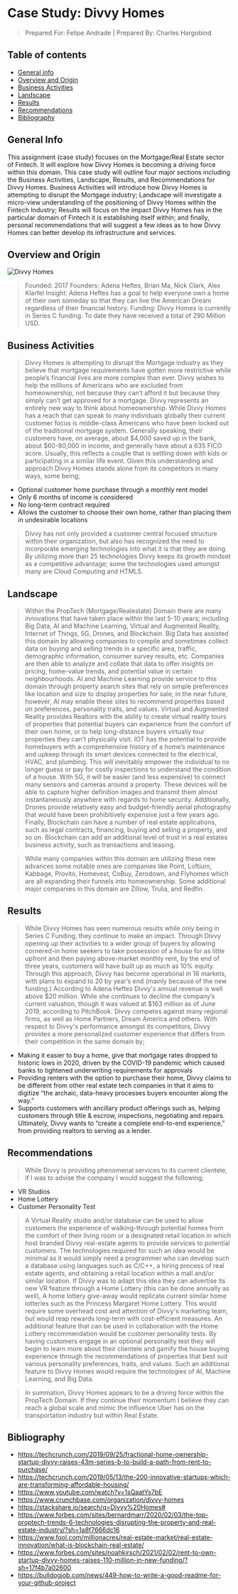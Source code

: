 # Case Study: Divvy Homes
> Prepared For: Felipe Andrade |
> Prepared By: Charles Hargobind

## Table of contents
* [General info](#general-info)
* [Overview and Origin](#screenshots)
* [Business Activities](#businessactivities)
* [Landscape](#landscape)
* [Results](#results)
* [Recommendations](#recommendations)
* [Bibliography](#bibliography)

## General Info
This assignment (case study) focuses on the Mortgage/Real Estate sector of Fintech. It will explore how Divvy Homes is becoming a driving force within this domain. This case study will outline four major sections including the Business Activities, Landscape, Results, and Recommendations for Divvy Homes. Business Activities will introduce how Divvy Homes is attempting to disrupt the Mortgage industry; Landscape will investigate a micro-view understanding of the positioning of Divvy Homes within the Fintech Industry; Results will focus on the impact Divvy Homes has in the particular domain of Fintech it is establishing itself within; and finally, personal recommendations that will suggest a few ideas as to how Divvy Homes can better develop its infrastructure and services.  

## Overview and Origin
![Divvy Homes](./file:///Users/charleshargobind/Desktop/Divvy.png)
> Founded: 2017
> Founders: Adena Heftes, Brian Ma, Nick Clark, Alex Klarfel
> Insight: Adena Heftes has a goal to help everyone own a home of their own someday so that they can live the American Dream regardless of their financial history. 
> Funding: Divvy Homes is currently in Series C funding. To date they have received a total of 290 Million USD.  


## Business Activities
> Divvy Homes is attempting to disrupt the Mortgage industry as they believe that mortgage requirements have gotten more restrictive while people’s financial lives are more complex than ever. Divvy wishes to help the millions of Americans who are excluded from homeownership, not because they can’t afford it but because they simply can’t get approved for a mortgage. Divvy represents an entirely new way to think about homeownership. While Divvy Homes has a reach that can speak to many individuals globally their current customer focus is middle-class Americans who have been locked out of the traditional mortgage system. Generally speaking, their customers have, on average, about $4,000 saved up in the bank, about $60-80,000 in income, and generally have about a 635 FICO score. Usually, this reflects a couple that is settling down with kids or participating in a similar life event. Given this understanding and approach Divvy Homes stands alone from its competitors in many ways, some being; 
* Optional customer home purchase through a monthly rent model 
* Only 6 months of income is considered 
* No long-term contract required
* Allows the customer to choose their own home, rather than placing them in undesirable locations

> Divvy has not only provided a customer central focused structure within their organization, but also has recognized the need to incorporate emerging technologies into what it is that they are doing. By utilizing more than 25 technologies Divvy keeps its growth mindset as a competitive advantage; some the technologies used amongst many are Cloud Computing and HTML5. 



## Landscape
> Within the PropTech (Mortgage/Realestate) Domain there are many innovations that have taken place within the last 5-10 years; including Big Data, AI and Machine Learning, Virtual and Augmented Reality, Internet of Things, 5G, Drones, and Blockchain. Big Data has assisted this domain by allowing companies to compile and sometimes collect data on buying and selling trends in a specific area, traffic, demographic information, consumer survey results, etc. Companies are then able to analyze and collate that data to offer insights on pricing, home-value trends, and potential value in certain neighbourhoods. AI and Machine Learning provide service to this domain through property search sites that rely on simple preferences like location and size to display properties for sale; in the near future, however, AI may enable these sites to recommend properties based on preferences, personality traits, and values. Virtual and Augmented Reality provides Realtors with the ability to create virtual reality tours of properties that potential buyers can experience from the comfort of their own home, or to help long-distance buyers virtually tour properties they can't physically visit. IOT has the potential to provide homebuyers with a comprehensive history of a home’s maintenance and upkeep through its smart devices connected to the electrical, HVAC, and plumbing. This will inevitably empower the individual to no longer guess or pay for costly inspections to understand the condition of a house. With 5G, it will be easier (and less expensive) to connect many sensors and cameras around a property. These devices will be able to capture higher definition images and transmit them almost instantaneously anywhere with regards to home security. Additionally, Drones provide relatively easy and budget-friendly aerial photography that would have been prohibitively expensive just a few years ago. Finally, Blockchain can have a number of real estate applications, such as legal contracts, financing, buying and selling a property, and so on. Blockchain can add an additional level of trust in a real estates business activity, such as transactions and leasing. 

> While many companies within this domain are utilizing these new advances some notable ones are companies like Point, Loftium, Kabbage, Provito, Homevest, CoBuy, Zerodown, and Flyhomes which are all expanding their funnels into homeownership. Some additional major companies in this domain are  Zillow, Trulia, and Redfin. 



## Results
> While Divvy Homes has seen numerous results while only being in Series C Funding, they continue to make an impact. Through Divvy opening up their activities to a wider group of buyers by allowing cornered-in home seekers to take possession of a house for as little upfront and then paying above-market monthly rent, by the end of three years, customers will have built up as much as 10% equity. Through this approach, Divvy has become operational in 16 markets, with plans to expand to 20 by year’s end (mainly because of the new funding.) According to Adena Heftes Divvy's annual revenue is well above $20 million. While she continues to decline the company’s current valuation, though it was valued at $163 million as of June 2019, according to PitchBook. Divvy competes against many regional firms, as well as Home Partners, Dream America and others. With respect to Divvy's performance amongst its competitors, Divvy provides a more personalized customer experience that differs from their competition in the same domain by; 
* Making it easier to buy a home, give that mortgage rates dropped to historic lows in 2020, driven by the COVID-19 pandemic which caused banks to tightened underwriting requirements for approvals
* Providing renters with the option to purchase their home, Divvy claims to be different from other real estate tech companies in that it aims to digitize “the archaic, data-heavy processes buyers encounter along the way.”
* Supports customers with ancillary product offerings such as, helping customers through title & escrow, inspections, negotiating and repairs. Ultimately, Divvy wants to “create a complete end-to-end experience,” from providing realtors to serving as a lender.

## Recommendations
> While Divvy is providing phenomenal services to its current clientele, if I was to advise the company I would suggest the following; 
* VR Studios 
* Home Lottery
* Customer Personality Test

> A Virtual Reality studio and/or database can be used to allow customers the experience of walking-through potential homes from the comfort of their living room or a designated retail location in which host branded Divvy real-estate agents to provide services to potential customers. The technologies required for such an idea would be minimal as it would simply need a programmer who can develop such a database using languages such as C/C++, a hiring process of real estate agents, and obtaining a retail location within a mall and/or similar location. If Divvy was to adapt this idea they can advertise its new VR feature through a Home Lottery (this can be done annually as well), A home lottery give-away would replicate current similar home lotteries such as the Princess Margaret Home Lottery. This would require some overhead cost and attention of Divvy's marketing team, but would reap rewards long-term with cost-efficient measures. An additional feature that can be used in collaboration with the Home Lottery recommendation would be customer personality tests. By having customers engage in an optional personality test they will begin to learn more about their clientele and gamify the house buying experience through the recommendations of properties that best suit various personality preferences, traits, and values. Such an additional feature to Divvy Homes would require the technologies of AI, Machine Learning, and Big Data. 

> In summation, Divvy Homes appears to be a driving force within the PropTech Domain. If they continue their momentum I believe they can reach a global scale and mimic the influence Uber has on the transportation industry but within Real Estate.

## Bibliography
* https://techcrunch.com/2019/09/25/fractional-home-ownership-startup-divvy-raises-43m-series-b-to-build-a-path-from-rent-to-purchase/
* https://techcrunch.com/2019/05/13/the-200-innovative-startups-which-are-transforming-affordable-housing/
* https://www.youtube.com/watch?v=1sQaatYs7bE
* https://www.crunchbase.com/organization/divvy-homes
* https://stackshare.io/search/q=Divvy%20Homes#
* https://www.forbes.com/sites/bernardmarr/2020/02/03/the-top-proptech-trends-6-technologies-disrupting-the-property-and-real-estate-industry/?sh=1a8f7666dc16
* https://www.fool.com/millionacres/real-estate-market/real-estate-innovation/what-is-blockchain-real-estate/
* https://www.forbes.com/sites/noahkirsch/2021/02/02/rent-to-own-startup-divvy-homes-raises-110-million-in-new-funding/?sh=17f4b7a02600
* https://bulldogjob.com/news/449-how-to-write-a-good-readme-for-your-github-project
